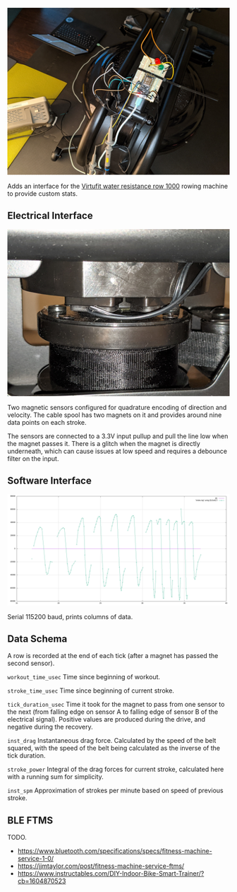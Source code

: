 ![ESP8266 on a breadboard on the water rower](images/breadboard.jpg)

Adds an interface for the [Virtufit water resistance row 1000](https://virtufit.nl/product/virtufit-foldable-water-resistance-row-1000-roeitrainer/) rowing machine to provide custom stats.  

## Electrical Interface

![Closeup of the sensors on the cable spool](images/sensor.jpg)

Two magnetic sensors configured for quadrature encoding of
direction and velocity.  The cable spool has two magnets on it
and provides around nine data points on each stroke.

The sensors are connected to a 3.3V input pullup and pull the line
low when the magnet passes it.  There is a glitch when the magnet is
directly underneath, which can cause issues at low speed and requires
a debounce filter on the input.

## Software Interface

![Plot of the power from some different strokes](images/power.png)

Serial 115200 baud, prints columns of data.

## Data Schema

A row is recorded at the end of each tick (after a magnet has passed the second sensor).

`workout_time_usec`
	Time since beginning of workout.

`stroke_time_usec`
	Time since beginning of current stroke.

`tick_duration_usec`
	Time it took for the magnet to pass from one sensor to the next (from falling edge on sensor A to falling edge of sensor B of the electrical signal).  Positive values are produced during the drive, and negative during the recovery.

`inst_drag`
	Instantaneous drag force.  Calculated by the speed of the belt squared, with the speed of the belt being calculated as the inverse of the tick duration.

`stroke_power`
	Integral of the drag forces for current stroke, calculated here with a running sum for simplicity.  

`inst_spm`
	Approximation of strokes per minute based on speed of previous stroke.

## BLE FTMS

TODO.

* https://www.bluetooth.com/specifications/specs/fitness-machine-service-1-0/
* https://jjmtaylor.com/post/fitness-machine-service-ftms/
* https://www.instructables.com/DIY-Indoor-Bike-Smart-Trainer/?cb=1604870523

